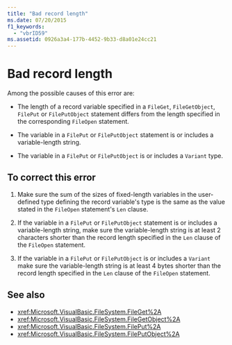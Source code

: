 ```yaml
---
title: "Bad record length"
ms.date: 07/20/2015
f1_keywords: 
  - "vbrID59"
ms.assetid: 0926a3a4-177b-4452-9b33-d8a01e24cc21
---
```

# Bad record length
Among the possible causes of this error are:  
  
- The length of a record variable specified in a `FileGet`, `FileGetObject`, `FilePut` or `FilePutObject` statement differs from the length specified in the corresponding `FileOpen` statement.  
  
- The variable in a `FilePut` or `FilePutObject` statement is or includes a variable-length string.  
  
- The variable in a `FilePut` or `FilePutObject` is or includes a `Variant` type.  
  
## To correct this error  
  
1. Make sure the sum of the sizes of fixed-length variables in the user-defined type defining the record variable's type is the same as the value stated in the `FileOpen` statement's `Len` clause.  
  
2. If the variable in a `FilePut` or `FilePutObject` statement is or includes a variable-length string, make sure the variable-length string is at least 2 characters shorter than the record length specified in the `Len` clause of the `FileOpen` statement.  
  
3. If the variable in a `FilePut` or `FilePutObject` is or includes a `Variant` make sure the variable-length string is at least 4 bytes shorter than the record length specified in the `Len` clause of the `FileOpen` statement.  
  
## See also

- <xref:Microsoft.VisualBasic.FileSystem.FileGet%2A>
- <xref:Microsoft.VisualBasic.FileSystem.FileGetObject%2A>
- <xref:Microsoft.VisualBasic.FileSystem.FilePut%2A>
- <xref:Microsoft.VisualBasic.FileSystem.FilePutObject%2A>
